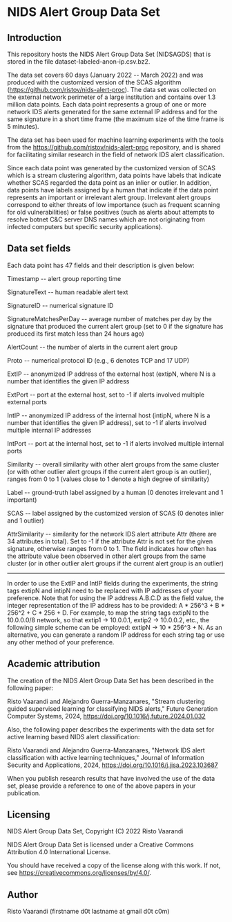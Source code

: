 NIDS Alert Group Data Set
=========================


Introduction
------------
This repository hosts the NIDS Alert Group Data Set (NIDSAGDS) that is stored in the file dataset-labeled-anon-ip.csv.bz2.

The data set covers 60 days (January 2022 -- March 2022) and was produced with the customized version of the SCAS algorithm (https://github.com/ristov/nids-alert-proc). The data set was collected on the external network perimeter of a large institution and contains over 1.3 million data points. Each data point represents a group of one or more network IDS alerts generated for the same external IP address and for the same signature in a short time frame (the maximum size of the time frame is 5 minutes).

The data set has been used for machine learning experiments with the tools from the https://github.com/ristov/nids-alert-proc repository, and is shared for facilitating similar research in the field of network IDS alert classification.

Since each data point was generated by the customized version of SCAS which is a stream clustering algorithm, data points have labels that indicate whether SCAS regarded the data point as an inlier or outlier. In addition, data points have labels assigned by a human that indicate if the data point represents an important or irrelevant alert group. Irrelevant alert groups correspond to either threats of low importance (such as frequent scanning for old vulnerabilities) or false positives (such as alerts about attempts to resolve botnet C&C server DNS names which are not originating from infected computers but specific security applications).


Data set fields
---------------
Each data point has 47 fields and their description is given below:

Timestamp -- alert group reporting time

SignatureText -- human readable alert text

SignatureID -- numerical signature ID

SignatureMatchesPerDay -- average number of matches per day by the signature that produced the current alert group (set to 0 if the signature has produced its first match less than 24 hours ago)

AlertCount -- the number of alerts in the current alert group

Proto -- numerical protocol ID (e.g., 6 denotes TCP and 17 UDP)

ExtIP -- anonymized IP address of the external host (extipN, where N is a number that identifies the given IP address

ExtPort -- port at the external host, set to -1 if alerts involved multiple external ports

IntIP -- anonymized IP address of the internal host (intipN, where N is a number that identifies the given IP address), set to -1 if alerts involved multiple internal IP addresses

IntPort -- port at the internal host, set to -1 if alerts involved multiple internal ports

Similarity -- overall similarity with other alert groups from the same cluster (or with other outlier alert groups if the current alert group is an outlier), ranges from 0 to 1 (values close to 1 denote a high degree of similarity)

Label -- ground-truth label assigned by a human (0 denotes irrelevant and 1 important)

SCAS -- label assigned by the customized version of SCAS (0 denotes inlier and 1 outlier)

AttrSimilarity -- similarity for the network IDS alert attribute Attr (there are 34 attributes in total). Set to -1 if the attribute Attr is not set for the given signature, otherwise ranges from 0 to 1. The field indicates how often has the attribute value been observed in other alert groups from the same cluster (or in other outlier alert groups if the current alert group is an outlier) 

----------
In order to use the ExtIP and IntIP fields during the experiments, the string tags extipN and intipN need to be replaced with IP addresses of your preference. Note that for using the IP address A.B.C.D as the field value, the integer representation of the IP address has to be provided: A * 256^3 + B * 256^2 + C * 256 + D. For example, to map the string tags extipN to the 10.0.0.0/8 network, so that extip1 -> 10.0.0.1, extip2 -> 10.0.0.2, etc., the following simple scheme can be employed: extipN -> 10 * 256^3 + N. As an alternative, you can generate a random IP address for each string tag or use any other method of your preference.


Academic attribution
--------------------
The creation of the NIDS Alert Group Data Set has been described in the following paper:

Risto Vaarandi and Alejandro Guerra-Manzanares, "Stream clustering guided supervised learning for classifying NIDS alerts," Future Generation Computer Systems, 2024, https://doi.org/10.1016/j.future.2024.01.032

Also, the following paper describes the experiments with the data set for active learning based NIDS alert classification:

Risto Vaarandi and Alejandro Guerra-Manzanares, "Network IDS alert classification with active learning techniques," Journal of Information Security and Applications, 2024, https://doi.org/10.1016/j.jisa.2023.103687

When you publish research results that have involved the use of the data set, please provide a reference to one of the above papers in your publication.


Licensing
---------
NIDS Alert Group Data Set, Copyright (C) 2022 Risto Vaarandi

NIDS Alert Group Data Set is licensed under a Creative Commons Attribution 4.0 International License.

You should have received a copy of the license along with this work. If not, see https://creativecommons.org/licenses/by/4.0/.


Author
------
Risto Vaarandi (firstname d0t lastname at gmail d0t c0m)
